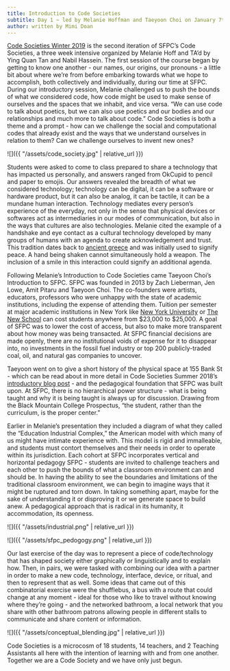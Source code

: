 ```yaml
---
title: Introduction to Code Societies
subtitle: Day 1 ~ led by Melanie Hoffman and Taeyoon Choi on January 7th 2019
author: written by Mimi Doan
---
```


[Code Societies Winter 2019](http://sfpc.io/codesocieties-winter-19/) is the second iteration of SFPC’s Code Societies, a three week intensive organized by Melanie Hoff and TA’d by Ying Quan Tan and Nabil Hassein. The first session of the course began by getting to know one another - our names, our origins, our pronouns -  a little bit about where we’re from before embarking towards what we hope to accomplish, both collectively and individually, during our time at SFPC.
 During our introductory session, Melanie challenged us to push the bounds of what we considered code, how code might be used to make sense of ourselves and the spaces that we inhabit, and vice versa. “We can use code to talk about poetics, but we can also use poetics and our bodies and our relationships and much more to talk about code.” Code Societies is both a theme and a prompt - how can we challenge the social and computational codes that already exist and the ways that we understand ourselves in relation to them? Can we challenge ourselves to invent new ones?

![]({{ "/assets/code_society.jpg" | relative_url }})

Students were asked to come to class prepared to share a technology that has
impacted us personally, and answers ranged from OkCupid to pencil and paper to emojis. Our answers revealed the breadth of what we considered technology; technology can be digital, it can be a software or hardware product, but it can also be analog, it can be tactile, it can be a mundane human interaction. Technology mediates every person’s experience of the everyday, not only in the sense that physical devices or softwares act as intermediaries in our modes of communication, but also in the ways that cultures are also technologies. Melanie cited the example of a handshake and eye contact as a cultural technology developed by many groups of humans with an agenda to create acknowledgement and trust. This tradition dates back to [ancient greece](https://en.wikipedia.org/wiki/Handshake#History) and was initially used to signify peace. A hand being shaken cannot simultaneously hold a weapon. The inclusion of a smile in this interaction could signify an additional agenda.

Following Melanie’s Introduction to Code Societies came Taeyoon Choi’s Introduction to SFPC. SFPC was founded in 2013 by Zach Lieberman, Jen Lowe, Amit Pitaru and Taeyoon Choi. The co-founders were artists, educators, professors who were unhappy with the state of academic institutions, including the expense of attending them. Tuition per semester at major academic institutions in New York like [New York University](https://www.nyu.edu/students/student-information-and-resources/bills-payments-and-refunds/tuition-and-fee-rates/2018-2019/undergraduate-visiting/college-of-arts-and-science-2018-2019/spring-2019.html) or [The New School](https://www.newschool.edu/registrar/tuition-and-fees-2017-2018/) can cost students anywhere from $23,000 to $25,000. A goal of SFPC was to lower the cost of access, but also to make more transparent about how money was being transacted. At SFPC financial decisions are made openly, there are no institutional voids of expense for it to disappear into, no investments in the fossil fuel industry or top 200 publicly-traded coal, oil, and natural gas companies to uncover.

Taeyoon went on to give a short history of the physical space at 155 Bank St - which can be read about in more detail in Code Societies Summer 2018’s [introductory blog post](https://medium.com/sfpc/code-societies-an-introduction-57de026c7c3b) - and the pedagogical foundation that SFPC was built upon. At SFPC, there is no hierarchical power structure - what is being taught and why it is being taught is always up for discussion. Drawing from the Black Mountain College Prospectus, “the student, rather than the curriculum, is the proper center.”

Earlier in Melanie’s presentation they included a diagram of what they called the “Education Industrial Complex,” the American model with which many of us might have intimate experience with. This model is rigid and immalleable, and students must contort themselves and their needs in order to operate within its jurisdiction. Each cohort at SFPC incorporates vertical and horizontal pedagogy SFPC - students are invited to challenge teachers and each other to push the bounds of what a classroom environment can and should be. In having the ability to see the boundaries and limitations of the traditional classroom environment, we can begin to imagine ways that it might be ruptured and torn down. In taking something apart, maybe for the sake of understanding it or disproving it or we generate space to build anew. A pedagogical approach that is radical in its humanity, it accommodation, its openness.

![]({{ "/assets/industrial.png" | relative_url }})

![]({{ "/assets/sfpc_pedogogy.png" | relative_url }})

Our last exercise of the day was to represent a piece of code/technology that has shaped society either graphically or linguistically and to explain how. Then, in pairs, we were tasked with combining our idea with a partner in order to make a new code, technology, interface, device, or ritual, and then to represent that as well. Some ideas that came out of this combinatorial exercise were the shufflebus, a bus with a route that could change at any moment - ideal for those who like to travel without knowing where they’re going - and the networked bathroom, a local network that you share with other bathroom patrons allowing people in different stalls to communicate and share content or information.

![]({{ "/assets/conceptual_blending.jpg" | relative_url }})

Code Societies is a microcosm of 18 students, 14 teachers, and 2 Teaching Assistants all here with the intention of learning with and from one another. Together we are a Code Society and we have only just begun.





















